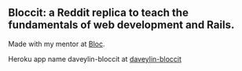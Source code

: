 ## Bloccit: a Reddit replica to teach the fundamentals of web development and Rails.

Made with my mentor at [Bloc](http://bloc.io).

Heroku app name daveylin-bloccit at [daveylin-bloccit](https://daveylin-bloccit.herokuapp.com/)